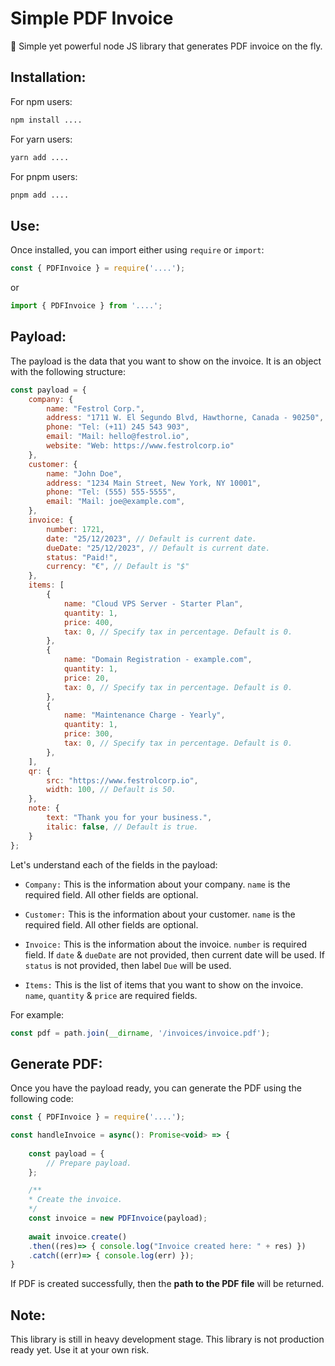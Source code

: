 # Simple PDF Invoice

🥳 Simple yet powerful node JS library that generates PDF invoice on the fly. 

## Installation: 

For npm users:

```bash
npm install ....
```

For yarn users:

```bash
yarn add ....
```

For pnpm users:

```bash
pnpm add ....
```

## Use:

Once installed, you can import either using `require` or `import`:

```js
const { PDFInvoice } = require('....');
```

or

```js
import { PDFInvoice } from '....';
```

## Payload: 

The payload is the data that you want to show on the invoice. It is an object with the following structure:

```js
const payload = {
    company: {
        name: "Festrol Corp.",
        address: "1711 W. El Segundo Blvd, Hawthorne, Canada - 90250",
        phone: "Tel: (+11) 245 543 903",
        email: "Mail: hello@festrol.io",
        website: "Web: https://www.festrolcorp.io"
    },
    customer: {
        name: "John Doe",
        address: "1234 Main Street, New York, NY 10001",
        phone: "Tel: (555) 555-5555",
        email: "Mail: joe@example.com",
    },
    invoice: {
        number: 1721,
        date: "25/12/2023", // Default is current date.
        dueDate: "25/12/2023", // Default is current date.
        status: "Paid!",
        currency: "€", // Default is "$"
    },
    items: [
        {
            name: "Cloud VPS Server - Starter Plan",
            quantity: 1,
            price: 400,
            tax: 0, // Specify tax in percentage. Default is 0.
        },
        {
            name: "Domain Registration - example.com",
            quantity: 1,
            price: 20,
            tax: 0, // Specify tax in percentage. Default is 0.
        },
        {
            name: "Maintenance Charge - Yearly",
            quantity: 1,
            price: 300,
            tax: 0, // Specify tax in percentage. Default is 0.
        },
    ],
    qr: {
        src: "https://www.festrolcorp.io",
        width: 100, // Default is 50.
    },
    note: {
        text: "Thank you for your business.",
        italic: false, // Default is true.
    }
};
```

Let's understand each of the fields in the payload:

- `Company:` This is the information about your company. `name` is the required field. All other fields are optional.

- `Customer:` This is the information about your customer. `name` is the required field. All other fields are optional.

- `Invoice:` This is the information about the invoice. `number` is required field. If `date` & `dueDate` are not provided, then current date will be used. If `status` is not provided, then label `Due` will be used.

- `Items:` This is the list of items that you want to show on the invoice. `name`, `quantity` & `price` are required fields.

For example: 

```js
const pdf = path.join(__dirname, '/invoices/invoice.pdf');
```


## Generate PDF:

Once you have the payload ready, you can generate the PDF using the following code:

```js
const { PDFInvoice } = require('....');

const handleInvoice = async(): Promise<void> => {
    
    const payload = {
        // Prepare payload.
    };

    /**
    * Create the invoice.
    */
    const invoice = new PDFInvoice(payload);
  
    await invoice.create()
    .then((res)=> { console.log("Invoice created here: " + res) })
    .catch((err)=> { console.log(err) });  
}
```

If PDF is created successfully, then the **path to the PDF file** will be returned.

## Note: 

This library is still in heavy development stage. This library is not production ready yet. Use it at your own risk.

